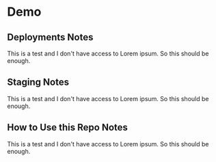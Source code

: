 # Demo

## Deployments Notes
This is a test and I don't have access to Lorem ipsum.
So this should be enough.

## Staging Notes
This is a test and I don't have access to Lorem ipsum.
So this should be enough.

## How to Use this Repo Notes
This is a test and I don't have access to Lorem ipsum.
So this should be enough.


